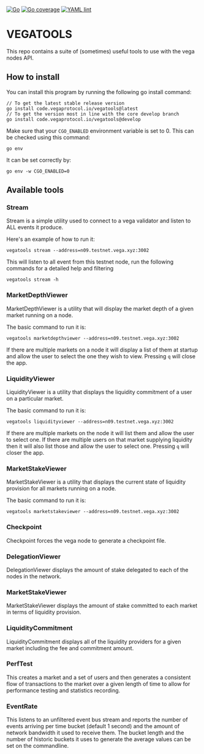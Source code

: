 [![Go](https://github.com/vegaprotocol/vegatools/actions/workflows/go.yml/badge.svg)](https://github.com/vegaprotocol/vegatools/actions/workflows/go.yml)
[![Go coverage](https://github.com/vegaprotocol/vegatools/actions/workflows/go-coverage.yml/badge.svg)](https://github.com/vegaprotocol/vegatools/actions/workflows/go-coverage.yml)
[![YAML lint](https://github.com/vegaprotocol/vegatools/actions/workflows/yml-lint.yml/badge.svg)](https://github.com/vegaprotocol/vegatools/actions/workflows/yml-lint.yml)

VEGATOOLS
=========

This repo contains a suite of (sometimes) useful tools to use with the vega nodes API.

## How to install

You can install this program by running the following go install command:
```console
// To get the latest stable release version
go install code.vegaprotocol.io/vegatools@latest
// To get the version most in line with the core develop branch
go install code.vegaprotocol.io/vegatools@develop
```
Make sure that your `CGO_ENABLED` environment variable is set to 0. This can be checked using this command:
```console
go env
```

It can be set correctly by:
```console
go env -w CGO_ENABLED=0
```


## Available tools

### Stream

Stream is a simple utility used to connect to a vega validator and listen to ALL events it produce.

Here's an example of how to run it:
```console
vegatools stream --address=n09.testnet.vega.xyz:3002
```

This will listen to all event from this testnet node, run the following commands for a detailed help and filtering
```console
vegatools stream -h
```

### MarketDepthViewer

MarketDepthViewer is a utility that will display the market depth of a given market running on a node.

The basic command to run it is:
```console
vegatools marketdepthviewer --address=n09.testnet.vega.xyz:3002
```

If there are multiple markets on a node it will display a list of them at startup and allow the user to select the one they wish to view. Pressing `q` will close the app.

### LiquidityViewer

LiquidityViewer is a utility that displays the liquidity commitment of a user on a particular market.

The basic command to run it is:
```console
vegatools liquidityviewer --address=n09.testnet.vega.xyz:3002
```

If there are multiple markets on the node it will list them and allow the user to select one. If there are multiple users on that market supplying liquidity then it will also list those and allow the user to select one. Pressing `q` will closer the app.

### MarketStakeViewer

MarketStakeViewer is a utility that displays the current state of liquidity provision for all markets running on a node.

The basic command to run it is:
```console
vegatools marketstakeviewer --address=n09.testnet.vega.xyz:3002
```

### Checkpoint

Checkpoint forces the vega node to generate a checkpoint file.

### DelegationViewer

DelegationViewer displays the amount of stake delegated to each of the nodes in the network.

### MarketStakeViewer

MarketStakeViewer displays the amount of stake committed to each market in terms of liquidity provision.

### LiquidityCommitment

LiquidityCommitment displays all of the liquidity providers for a given market including the fee and commitment amount.

### PerfTest

This creates a market and a set of users and then generates a consistent flow of transactions to the market over a given length of time to allow for performance testing and statistics recording.

### EventRate
This listens to an unfiltered event bus stream and reports the number of events arriving per time bucket (default 1 second) and the amount of network bandwidth it used to receive them. The bucket length and the number of historic buckets it uses to generate the average values can be set on the commandline. 
